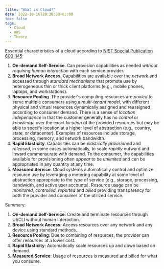 ```yaml
---
title: "What is Cloud?"
date: 2022-10-16T20:30:00+03:00
toc: false
tags:
  - Cloud
  - AWS
  - Theory
---
```


Essential characteristics of a cloud according to [NIST Special Publication 800-145](https://nvlpubs.nist.gov/nistpubs/Legacy/SP/nistspecialpublication800-145.pdf):

1. **On-demand Self-Service**. Can provision capabilities as needed _without requiring human interaction_ with each service provider.
2. **Broad Network Access**. Capabilities are available over the _network_ and accessed through _standard mechanisms_ that promote use by heterogeneous thin or thick client platforms (e.g., mobile phones, laptops, and workstations).
3. **Resource Pooling**. The provider's computing resources are _pooled_ to serve multiple consumers using a _multi-tenant model_, with different physical and virtual resources dynamically assigned and reassigned according to consumer demand. There is a sense of _location independence_ in that the customer generally has no _control_ or _knowledge_ over the exact _location_ of the provided resources but may be able to specify location at a higher level of abstraction (e.g., country, state, or datacenter). Examples of resources include storage, processing, memory, and network bandwidth.
4. **Rapid Elasticity**. Capabilities can be _elastically provisioned_ and _released_, in some cases automatically, to scale _rapidly_ outward and inward commensurate with demand. To the consumer, the capabilities available for provisioning often _appear_ to be _unlimited_ and can be appropriated in any quantity at any time.
5. **Measured Service**. Cloud systems automatically control and optimize resource use by leveraging a metering capability at some level of abstraction appropriate to the type of service (e.g., storage, processing, bandwidth, and active user accounts). Resource usage can be _monitored_, _controlled_, _reported_ and _billed_ providing transparency for both the provider and consumer of the utilized service.

Summary:

1. **On-demand Self-Service**: Create and terminate resources through UI/CLI without human interaction.
2. **Broad Network Access**: Access resources over any network and any device using standard methods.
3. **Resource Pooling**: Due to combining of resources, the provider can offer resources at a lower cost.
4. **Rapid Elasticity**: Automatically scale resources up and down based on demand.
5. **Measured Service**: Usage of resources is measured and billed for what you consume.

